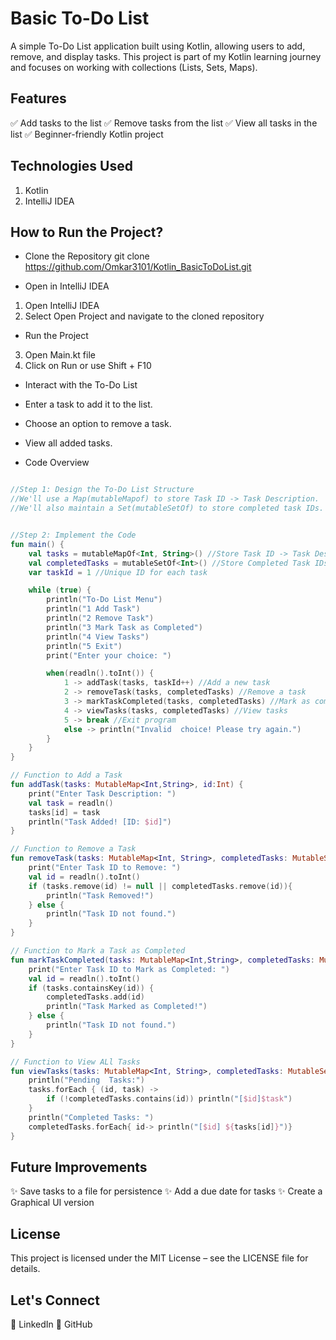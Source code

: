 
# Basic To-Do List

A simple To-Do List application built using Kotlin, allowing users to add, remove, and display tasks. This project is part of my Kotlin learning journey and focuses on working with collections (Lists, Sets, Maps).

## Features
✅ Add tasks to the list
✅ Remove tasks from the list
✅ View all tasks in the list
✅ Beginner-friendly Kotlin project

## Technologies Used
1. Kotlin
2. IntelliJ IDEA



## How to Run the Project?

* Clone the Repository
git clone https://github.com/Omkar3101/Kotlin_BasicToDoList.git

* Open in IntelliJ IDEA
1. Open IntelliJ IDEA
2. Select Open Project and navigate to the cloned repository



* Run the Project
3. Open Main.kt file
4. Click on Run or use Shift + F10

* Interact with the To-Do List

* Enter a task to add it to the list.

* Choose an option to remove a task.

* View all added tasks.


* Code Overview

``` kotlin

//Step 1: Design the To-Do List Structure
//We'll use a Map(mutableMapof) to store Task ID -> Task Description.
//We'll also maintain a Set(mutableSetOf) to store completed task IDs.


//Step 2: Implement the Code
fun main() {
    val tasks = mutableMapOf<Int, String>() //Store Task ID -> Task Description
    val completedTasks = mutableSetOf<Int>() //Store Completed Task IDs
    var taskId = 1 //Unique ID for each task

    while (true) {
        println("To-Do List Menu")
        println("1 Add Task")
        println("2 Remove Task")
        println("3 Mark Task as Completed")
        println("4 View Tasks")
        println("5 Exit")
        print("Enter your choice: ")

        when(readln().toInt()) {
            1 -> addTask(tasks, taskId++) //Add a new task
            2 -> removeTask(tasks, completedTasks) //Remove a task
            3 -> markTaskCompleted(tasks, completedTasks) //Mark as completed
            4 -> viewTasks(tasks, completedTasks) //View tasks
            5 -> break //Exit program
            else -> println("Invalid  choice! Please try again.")
        }
    }
}

// Function to Add a Task
fun addTask(tasks: MutableMap<Int,String>, id:Int) {
    print("Enter Task Description: ")
    val task = readln()
    tasks[id] = task
    println("Task Added! [ID: $id]")
}

// Function to Remove a Task
fun removeTask(tasks: MutableMap<Int, String>, completedTasks: MutableSet<Int>) {
    print("Enter Task ID to Remove: ")
    val id = readln().toInt()
    if (tasks.remove(id) != null || completedTasks.remove(id)){
        println("Task Removed!")
    } else {
        println("Task ID not found.")
    }
}

// Function to Mark a Task as Completed
fun markTaskCompleted(tasks: MutableMap<Int,String>, completedTasks: MutableSet<Int>) {
    print("Enter Task ID to Mark as Completed: ")
    val id = readln().toInt()
    if (tasks.containsKey(id)) {
        completedTasks.add(id)
        println("Task Marked as Completed!")
    } else {
        println("Task ID not found.")
    }
}

// Function to View ALl Tasks
fun viewTasks(tasks: MutableMap<Int, String>, completedTasks: MutableSet<Int>){
    println("Pending  Tasks:")
    tasks.forEach { (id, task) ->
        if (!completedTasks.contains(id)) println("[$id]$task")
    }
    println("Completed Tasks: ")
    completedTasks.forEach{ id-> println("[$id] ${tasks[id]}")}
}

```

## Future Improvements
✨ Save tasks to a file for persistence
✨ Add a due date for tasks
✨ Create a Graphical UI version

## License
This project is licensed under the MIT License – see the LICENSE file for details.

## Let's Connect
🔹 LinkedIn
🔹 GitHub
